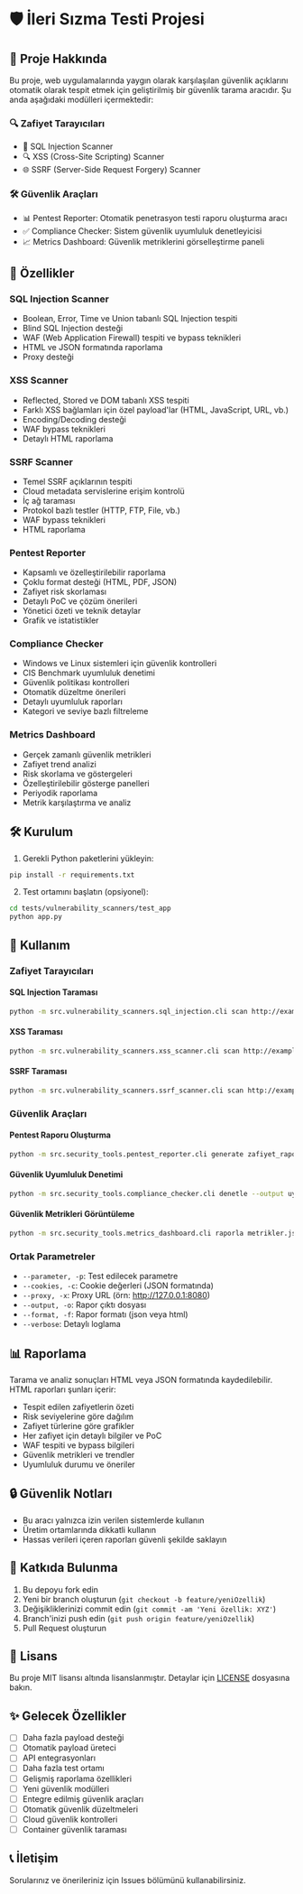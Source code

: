 # 🛡️ İleri Sızma Testi Projesi

## 📝 Proje Hakkında
Bu proje, web uygulamalarında yaygın olarak karşılaşılan güvenlik açıklarını otomatik olarak tespit etmek için geliştirilmiş bir güvenlik tarama aracıdır. Şu anda aşağıdaki modülleri içermektedir:

### 🔍 Zafiyet Tarayıcıları
- 💉 SQL Injection Scanner
- 🔍 XSS (Cross-Site Scripting) Scanner  
- 🌐 SSRF (Server-Side Request Forgery) Scanner

### 🛠️ Güvenlik Araçları
- 📊 Pentest Reporter: Otomatik penetrasyon testi raporu oluşturma aracı
- ✅ Compliance Checker: Sistem güvenlik uyumluluk denetleyicisi
- 📈 Metrics Dashboard: Güvenlik metriklerini görselleştirme paneli

## 🚀 Özellikler

### SQL Injection Scanner
- Boolean, Error, Time ve Union tabanlı SQL Injection tespiti
- Blind SQL Injection desteği
- WAF (Web Application Firewall) tespiti ve bypass teknikleri
- HTML ve JSON formatında raporlama
- Proxy desteği

### XSS Scanner
- Reflected, Stored ve DOM tabanlı XSS tespiti
- Farklı XSS bağlamları için özel payload'lar (HTML, JavaScript, URL, vb.)
- Encoding/Decoding desteği
- WAF bypass teknikleri
- Detaylı HTML raporlama

### SSRF Scanner
- Temel SSRF açıklarının tespiti
- Cloud metadata servislerine erişim kontrolü
- İç ağ taraması
- Protokol bazlı testler (HTTP, FTP, File, vb.)
- WAF bypass teknikleri
- HTML raporlama

### Pentest Reporter
- Kapsamlı ve özelleştirilebilir raporlama
- Çoklu format desteği (HTML, PDF, JSON)
- Zafiyet risk skorlaması
- Detaylı PoC ve çözüm önerileri
- Yönetici özeti ve teknik detaylar
- Grafik ve istatistikler

### Compliance Checker
- Windows ve Linux sistemleri için güvenlik kontrolleri
- CIS Benchmark uyumluluk denetimi
- Güvenlik politikası kontrolleri
- Otomatik düzeltme önerileri
- Detaylı uyumluluk raporları
- Kategori ve seviye bazlı filtreleme

### Metrics Dashboard
- Gerçek zamanlı güvenlik metrikleri
- Zafiyet trend analizi
- Risk skorlama ve göstergeleri
- Özelleştirilebilir gösterge panelleri
- Periyodik raporlama
- Metrik karşılaştırma ve analiz

## 🛠️ Kurulum

1. Gerekli Python paketlerini yükleyin:
```bash
pip install -r requirements.txt
```

2. Test ortamını başlatın (opsiyonel):
```bash
cd tests/vulnerability_scanners/test_app
python app.py
```

## 📖 Kullanım

### Zafiyet Tarayıcıları

#### SQL Injection Taraması
```bash
python -m src.vulnerability_scanners.sql_injection.cli scan http://example.com --parameter id --output report.html --format html
```

#### XSS Taraması
```bash
python -m src.vulnerability_scanners.xss_scanner.cli scan http://example.com --parameter search --output xss_report.html --format html
```

#### SSRF Taraması
```bash
python -m src.vulnerability_scanners.ssrf_scanner.cli scan http://example.com --parameter url --output ssrf_report.html --format html
```

### Güvenlik Araçları

#### Pentest Raporu Oluşturma
```bash
python -m src.security_tools.pentest_reporter.cli generate zafiyet_raporu.json --output pentest_raporu.html --format html
```

#### Güvenlik Uyumluluk Denetimi
```bash
python -m src.security_tools.compliance_checker.cli denetle --output uyumluluk_raporu.json
```

#### Güvenlik Metrikleri Görüntüleme
```bash
python -m src.security_tools.metrics_dashboard.cli raporla metrikler.json --cikti-dizini dashboard/
```

### Ortak Parametreler
- `--parameter, -p`: Test edilecek parametre
- `--cookies, -c`: Cookie değerleri (JSON formatında)
- `--proxy, -x`: Proxy URL (örn: http://127.0.0.1:8080)
- `--output, -o`: Rapor çıktı dosyası
- `--format, -f`: Rapor formatı (json veya html)
- `--verbose`: Detaylı loglama

## 📊 Raporlama
Tarama ve analiz sonuçları HTML veya JSON formatında kaydedilebilir. HTML raporları şunları içerir:
- Tespit edilen zafiyetlerin özeti
- Risk seviyelerine göre dağılım
- Zafiyet türlerine göre grafikler
- Her zafiyet için detaylı bilgiler ve PoC
- WAF tespiti ve bypass bilgileri
- Güvenlik metrikleri ve trendler
- Uyumluluk durumu ve öneriler

## 🔒 Güvenlik Notları
- Bu aracı yalnızca izin verilen sistemlerde kullanın
- Üretim ortamlarında dikkatli kullanın
- Hassas verileri içeren raporları güvenli şekilde saklayın

## 🤝 Katkıda Bulunma
1. Bu depoyu fork edin
2. Yeni bir branch oluşturun (`git checkout -b feature/yeniOzellik`)
3. Değişikliklerinizi commit edin (`git commit -am 'Yeni özellik: XYZ'`)
4. Branch'inizi push edin (`git push origin feature/yeniOzellik`)
5. Pull Request oluşturun

## 📄 Lisans
Bu proje MIT lisansı altında lisanslanmıştır. Detaylar için [LICENSE](LICENSE) dosyasına bakın.

## ✨ Gelecek Özellikler
- [ ] Daha fazla payload desteği
- [ ] Otomatik payload üreteci
- [ ] API entegrasyonları
- [ ] Daha fazla test ortamı
- [ ] Gelişmiş raporlama özellikleri
- [ ] Yeni güvenlik modülleri
- [ ] Entegre edilmiş güvenlik araçları
- [ ] Otomatik güvenlik düzeltmeleri
- [ ] Cloud güvenlik kontrolleri
- [ ] Container güvenlik taraması

## 📞 İletişim
Sorularınız ve önerileriniz için Issues bölümünü kullanabilirsiniz. 